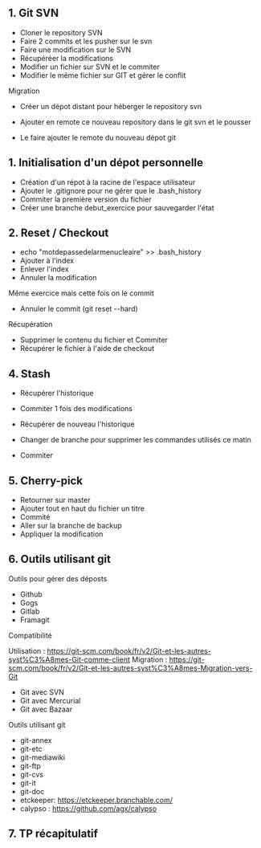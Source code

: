 ## 1. Git SVN

* Cloner le repository SVN
* Faire 2 commits et les pusher sur le svn
* Faire une modification sur le SVN
* Récupéréer la modifications
* Modifier un fichier sur SVN et le commiter
* Modifier le même fichier sur GIT et gérer le conflit

Migration

* Créer un dépot distant pour héberger le repository svn
* Ajouter en remote ce nouveau repository dans le git svn et le pousser

* Le faire ajouter le remote du nouveau dépot git

## 1. Initialisation d'un dépot personnelle

* Création d'un répot à la racine de l'espace utilisateur
* Ajouter le .gitignore pour ne gérer que le .bash_history
* Commiter la première version du fichier
* Créer une branche debut_exercice pour sauvegarder l'état

## 2. Reset / Checkout

* echo "motdepassedelarmenucleaire" >> .bash_history
* Ajouter à l'index
* Enlever l'index
* Annuler la modification

Même exercice mais cette fois on le commit

* Annuler le commit (git reset --hard)

Récupération

* Supprimer le contenu du fichier et Commiter
* Récupérer le fichier à l'aide de checkout

## 4. Stash

* Récupérer l'historique
* Commiter 1 fois des modifications
* Récupérer de nouveau l'historique

* Changer de branche pour supprimer les commandes utilisés ce matin
* Commiter

## 5. Cherry-pick

* Retourner sur master
* Ajouter tout en haut du fichier un titre
* Commité
* Aller sur la branche de backup
* Appliquer la modification

## 6. Outils utilisant git

Outils pour gérer des déposts

* Github
* Gogs
* Gitlab
* Framagit

Compatibilité

Utilisation : https://git-scm.com/book/fr/v2/Git-et-les-autres-syst%C3%A8mes-Git-comme-client
Migration : https://git-scm.com/book/fr/v2/Git-et-les-autres-syst%C3%A8mes-Migration-vers-Git

* Git avec SVN
* Git avec Mercurial
* Git avec Bazaar

Outils utilisant git

* git-annex
* git-etc
* git-mediawiki
* git-ftp
* git-cvs
* git-it
* git-doc
* etckeeper: https://etckeeper.branchable.com/
* calypso : https://github.com/agx/calypso

## 7. TP récapitulatif
